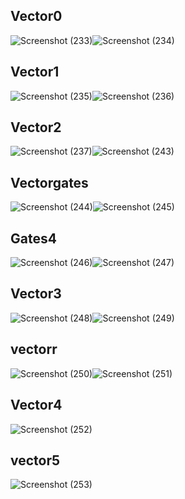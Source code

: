 ## Vector0
![Screenshot (233)](https://github.com/user-attachments/assets/847c11dc-5d29-44e6-beee-68fbe741e405)![Screenshot (234)](https://github.com/user-attachments/assets/8256ac62-878d-4b3f-b7f1-69357a6ef588)

## Vector1
![Screenshot (235)](https://github.com/user-attachments/assets/ba69c6b4-8063-4985-a5ae-3897e14a7668)![Screenshot (236)](https://github.com/user-attachments/assets/3dfcb4fd-3753-4cfb-8c0c-511539b3f490)

## Vector2
![Screenshot (237)](https://github.com/user-attachments/assets/a27bd8d3-1e72-4f76-a84a-3a57619ff06e)![Screenshot (243)](https://github.com/user-attachments/assets/6ab9ead3-a84f-4c1b-870c-440586b5aa34)

## Vectorgates
![Screenshot (244)](https://github.com/user-attachments/assets/709fc447-500d-4036-b6c8-ebce24ac04e7)![Screenshot (245)](https://github.com/user-attachments/assets/8c8cc494-e32c-4e3f-91ca-12b3affc076e)

## Gates4
![Screenshot (246)](https://github.com/user-attachments/assets/b4380741-14b5-4610-b61e-3cd9041f8f57)![Screenshot (247)](https://github.com/user-attachments/assets/8695a162-5402-4ae5-9469-55a1ef9dc8ee)

## Vector3
![Screenshot (248)](https://github.com/user-attachments/assets/7004f381-6fae-4d24-9410-c13a383d65b5)![Screenshot (249)](https://github.com/user-attachments/assets/10a3c216-bc5d-43c2-98f0-79c227e87350)

## vectorr
![Screenshot (250)](https://github.com/user-attachments/assets/2fb7f7a5-e1f9-4d33-a015-fdbb860af99f)![Screenshot (251)](https://github.com/user-attachments/assets/d38738b5-aa66-4fd1-ba68-3f1fb9b32ff2)

## Vector4
![Screenshot (252)](https://github.com/user-attachments/assets/f3cd55ed-5f5b-4b49-a1ca-69a475e5b4d3)

## vector5
![Screenshot (253)](https://github.com/user-attachments/assets/7e5bb179-f227-47dd-b97b-b4d7deaf8c41)
